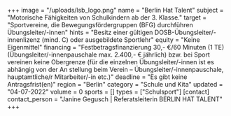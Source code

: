 +++
image = "/uploads/lsb_logo.png"
name = "Berlin Hat Talent"
subject = "Motorische Fähigkeiten von Schulkindern ab der 3. Klasse."
target = "Sportvereine, die Bewegungsfördergruppen (BFG) durchführen Übungsleiter/-innen"
hints = "Besitz einer gültigen DOSB-Übungsleiter/-innenlizenz (mind. C) oder ausgebildete Sportlehr"
equity = "Keine Eigenmittel"
financing = "Festbetragsfinanzierung 30,- €/60 Minuten (1 TE) (Übungsleiter/-innenpauschale max. 2.400,- € jährlich) bzw. bei Sport vereinen keine Obergrenze (für die einzelnen Übungsleiter/-innen ist es abhängig von der An stellung beim Verein – Übungsleiter/-innenpauschale, hauptamtliche/r Mitarbeiter/-in etc.)"
deadline = "Es gibt keine Antragsfrist(en)"
region = "Berlin"
category = "Schule und Kita"
updated = "04-07-2022"
volume = 0
sports = []
types = ["Schulsport"]
[contact]
contact_person = "Janine Gegusch | Referatsleiterin BERLIN HAT TALENT"
+++
